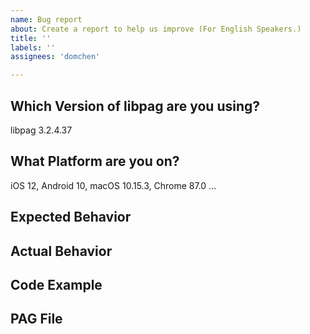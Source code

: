 ```yaml
---
name: Bug report
about: Create a report to help us improve (For English Speakers.)
title: ''
labels: ''
assignees: 'domchen'

---
```


<!--
## libpag bug
Hello! Sorry you're having a bug! Please help us make libpag better by filling everything below out 
with as much information as you can, so we can try to reproduce and fix the bug! 
Please ask and answer usage questions or submit feature requests on Github Discussions: 
https://github.com/Tencent/libpag/discussions. We use Github Issues to track bugs only.
-->


## Which Version of libpag are you using?

libpag 3.2.4.37

## What Platform are you on? 

iOS 12, Android 10, macOS 10.15.3, Chrome 87.0  ...

## Expected Behavior 
<!-- Screenshots encouraged -->

## Actual Behavior
<!-- Screenshots encouraged -->

## Code Example

## PAG File
<!-- Adding the related PAG file helps us debug the bug faster! -->